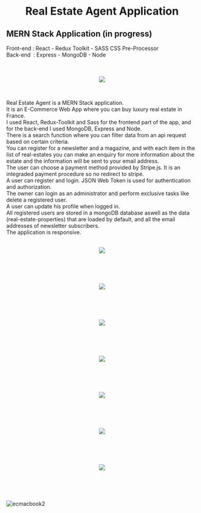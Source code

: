<h1 align="center">Real Estate Agent Application</h1>

<h2>MERN Stack Application (in progress)</h2>
Front-end : React - Redux Toolkit - SASS CSS Pre-Processor<br>
Back-end&nbsp;  : Express - MongoDB - Node<br><br><br>

<p align="center"><img src="https://user-images.githubusercontent.com/38325801/197115944-a988e8f5-f5a8-46fc-868f-28a4238aaf83.png"/></p><br>

Real Estate Agent is a MERN Stack application.<br>
It is an E-Commerce Web App where you can buy luxury real estate in France.<br>
I used React, Redux-Toolkit and Sass for the frontend part of the app, and for the back-end I used MongoDB, Express and Node.<br>
There is a search function where you can filter data from an api request based on certain criteria.<br>
You can register for a newsletter and a magazine, and with each item in the list of real-estates you can make an enquiry for more information about the estate
and the information will be sent to your email address.<br>
The user can choose a payment method provided by Stripe.js. It is an integraded payment procedure so no redirect to stripe.<br>
A user can register and login. JSON Web Token is used for authentication and authorization.<br>
The owner can login as an administrator and perform exclusive tasks like delete a registered user.<br>
A user can update his profile when logged in.<br>
All registered users are stored in a mongoDB database aswell as the data (real-estate-properties) that are loaded by default,
and all the email addresses of newsletter subscribers.<br>
The application is responsive.<br><br>


<p align="center"><img src="https://user-images.githubusercontent.com/38325801/194486020-10cc9859-f125-41c1-b862-ff4660b54396.png"/></p><br><br><br>
<p align="center"><img src="https://user-images.githubusercontent.com/38325801/194486080-9fd4b786-179f-4a56-869e-36a15d3c9737.png"/></p><br><br><br>
<p align="center"><img src="https://github.com/Noud63/real-estate-agent/assets/38325801/cc21f921-a166-4c16-9911-54b1bd68f6be"/></p><br><br><br>
<p align="center"><img src="https://user-images.githubusercontent.com/38325801/203021233-9d9af96a-7ed9-4024-bf59-662d2f8c3474.png"/></p><br><br><br>
<p align="center"><img src="https://user-images.githubusercontent.com/38325801/200298159-c0be1804-8d85-46d0-aeda-066fe79e5ef3.png"/></p><br><br><br>
<p align="center"><img src="https://user-images.githubusercontent.com/38325801/196442957-e12d1366-7a97-452d-abd5-c036b3381f9b.png"/></p><br><br><br>
<p align="center"><img src="https://github.com/Noud63/real-estate-agent/assets/38325801/81f43784-90e2-415b-8677-22d186f16cc6"/></p><br><br><br>

![ecmacbook2]()